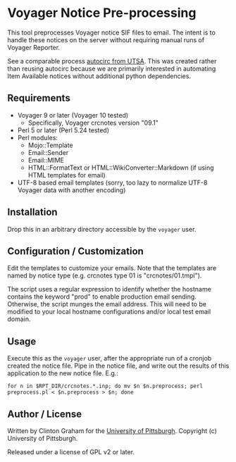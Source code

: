 # Voyager Notice Pre-processing

This tool preprocesses Voyager notice SIF files to email.  The intent is to handle these notices on the server without requiring manual runs of Voyager Reporter.

See a comparable process [autocirc from UTSA](https://github.com/cherveny/autocirc).  This was created rather than reusing autocirc because we are primarily interested in automating Item Available notices without additional python dependencies.

## Requirements

* Voyager 9 or later (Voyager 10 tested)
  * Specifically, Voyager crcnotes version "09.1"
* Perl 5 or later (Perl 5.24 tested)
* Perl modules:
  * Mojo::Template
  * Email::Sender
  * Email::MIME
  * HTML::FormatText or HTML::WikiConverter::Markdown (if using HTML templates for email)
* UTF-8 based email templates (sorry, too lazy to normalize UTF-8 Voyager data with another encoding)

## Installation

Drop this in an arbitrary directory accessible by the `voyager` user.

## Configuration / Customization

Edit the templates to customize your emails.  Note that the templates are named by notice type (e.g. crcnotes type 01 is "crcnotes/01.tmpl").

The script uses a regular expression to identify whether the hostname contains the keyword "prod" to enable production email sending.  Otherwise, the script munges the email address.  This will need to be modified to your local hostname configurations and/or local test email domain.

## Usage

Execute this as the `voyager` user, after the appropriate run of a cronjob created the notice file.  Pipe in the notice file, and write out the results of this application to the new notice file.  E.g.:
```
for n in $RPT_DIR/crcnotes.*.inp; do mv $n $n.preprocess; perl preprocess.pl < $n.preprocess > $n; done
```

## Author / License

Written by Clinton Graham for the [University of Pittsburgh](http://www.pitt.edu).  Copyright (c) University of Pittsburgh.

Released under a license of GPL v2 or later.
